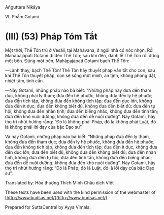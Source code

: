  

Aṅguttara Nikāya

VI. Phẩm Gotamì

# (III) (53) Pháp Tóm Tắt

Một thời, Thế Tôn trú ở Vesàli, tại Mahàvana, ở ngôi nhà có nóc nhọn. Rồi Mahàpajàpatì Gotamì đi đến Thế Tôn; sau khi đến, đảnh lễ Thế Tôn rồi đứng một bên. Ðứng một bên, Mahàpajàpatì Gotamì bạch Thế Tôn:

—Lành thay, bạch Thế Tôn! Thế Tôn hãy thuyết pháp vắn tắt cho con, sau khi Thế Tôn thuyết pháp, con sẽ sống một mình, an tịnh, không phóng dật, nhiệt tâm, tinh cần.

—Này Gotamì, những pháp nào bà biết: “Những pháp này đưa đến tham dục, không phải ly tham; đưa đến hệ phước, không đưa đến ly hệ phước; đưa đến tích tập, không đưa đến không tích tập; đưa đến dục lớn, không đưa đến ít dục; đưa đến không biết đủ, không đưa đến biết đủ; đưa đến tụ hội, không đưa đến nhàn tịnh; đưa đến biếng nhác, không đưa đến tinh tấn; đưa đến khó nuôi dưỡng, không đưa đến dễ nuôi dưỡng”. Này Gotamì, hãy thọ trì nhứt hướng rằng: “Ðó là không phải Pháp, đó là không phải Luật, đó là không phải lời dạy của bậc Ðạo sư”.

Và này Gotamì, những pháp nào bà biết: “Những pháp đưa đến ly tham, không đưa đến tham dục; đưa đến ly hệ phước, không đưa đến hệ phước; đưa đến không tích tập, không đưa đến tích tập; đưa đến ít dục, không đưa đến dục lớn; đưa đến biết đủ, không đưa đến không biết đủ; đưa đến nhàn tịnh, không đưa đến tụ hội; đưa đến tinh tấn, không đưa đến biếng nhác; đưa đến dễ nuôi dưỡng, không đưa đến khó nuôi dưỡng”. Này Gotamì, hãy thọ trì nhứt hướng rằng: “Ðó là Pháp, đó là Luật, đó là lời dạy của bậc Ðạo sư”.

Translated by: Hòa thượng Thích Minh Châu dịch Việt

These texts have been used with the kind permission of the webmaster of [http://www.budsas.net/](http://www.budsas.net/)

Prepared for SuttaCentral by Ayya Vimala.
